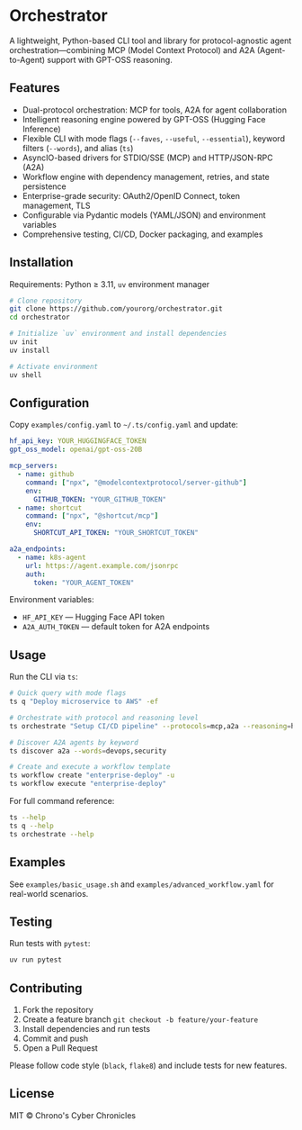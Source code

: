 # Orchestrator

A lightweight, Python-based CLI tool and library for protocol-agnostic agent orchestration—combining MCP (Model Context Protocol) and A2A (Agent-to-Agent) support with GPT-OSS reasoning.

## Features

- Dual-protocol orchestration: MCP for tools, A2A for agent collaboration
- Intelligent reasoning engine powered by GPT-OSS (Hugging Face Inference)
- Flexible CLI with mode flags (`--faves`, `--useful`, `--essential`), keyword filters (`--words`), and alias (`ts`)
- AsyncIO-based drivers for STDIO/SSE (MCP) and HTTP/JSON-RPC (A2A)
- Workflow engine with dependency management, retries, and state persistence
- Enterprise-grade security: OAuth2/OpenID Connect, token management, TLS
- Configurable via Pydantic models (YAML/JSON) and environment variables
- Comprehensive testing, CI/CD, Docker packaging, and examples

## Installation

Requirements: Python ≥ 3.11, `uv` environment manager

```bash
# Clone repository
git clone https://github.com/yourorg/orchestrator.git
cd orchestrator

# Initialize `uv` environment and install dependencies
uv init
uv install

# Activate environment
uv shell
```

## Configuration

Copy `examples/config.yaml` to `~/.ts/config.yaml` and update:

```yaml
hf_api_key: YOUR_HUGGINGFACE_TOKEN
gpt_oss_model: openai/gpt-oss-20B

mcp_servers:
  - name: github
    command: ["npx", "@modelcontextprotocol/server-github"]
    env:
      GITHUB_TOKEN: "YOUR_GITHUB_TOKEN"
  - name: shortcut
    command: ["npx", "@shortcut/mcp"]
    env:
      SHORTCUT_API_TOKEN: "YOUR_SHORTCUT_TOKEN"

a2a_endpoints:
  - name: k8s-agent
    url: https://agent.example.com/jsonrpc
    auth:
      token: "YOUR_AGENT_TOKEN"
```

Environment variables:

- `HF_API_KEY` — Hugging Face API token
- `A2A_AUTH_TOKEN` — default token for A2A endpoints

## Usage

Run the CLI via `ts`:

```bash
# Quick query with mode flags
ts q "Deploy microservice to AWS" -ef

# Orchestrate with protocol and reasoning level
ts orchestrate "Setup CI/CD pipeline" --protocols=mcp,a2a --reasoning=high

# Discover A2A agents by keyword
ts discover a2a --words=devops,security

# Create and execute a workflow template
ts workflow create "enterprise-deploy" -u
ts workflow execute "enterprise-deploy"
```

For full command reference:

```bash
ts --help
ts q --help
ts orchestrate --help
```

## Examples

See `examples/basic_usage.sh` and `examples/advanced_workflow.yaml` for real-world scenarios.

## Testing

Run tests with `pytest`:

```bash
uv run pytest
```

## Contributing

1. Fork the repository
2. Create a feature branch `git checkout -b feature/your-feature`
3. Install dependencies and run tests
4. Commit and push
5. Open a Pull Request

Please follow code style (`black`, `flake8`) and include tests for new features.

## License

MIT © Chrono's Cyber Chronicles
